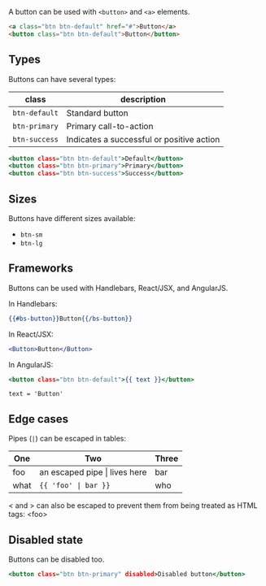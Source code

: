 
A button can be used with `<button>` and `<a>` elements.

```html
<a class="btn btn-default" href="#">Button</a>
<button class="btn btn-default">Button</button>
```


Types
-----
Buttons can have several types:

class | description
--- | ---
`btn-default` | Standard button
`btn-primary` | Primary call-to-action
`btn-success` | Indicates a successful or positive action

<example name="types"></example>
```types.html
<button class="btn btn-default">Default</button>
<button class="btn btn-primary">Primary</button>
<button class="btn btn-success">Success</button>
```


Sizes
-----
Buttons have different sizes available:
- `btn-sm`
- `btn-lg`

<example name="sizes" height="100"></example>


Frameworks
----------
Buttons can be used with Handlebars, React/JSX, and AngularJS.

In Handlebars:
<example name="handlebars-button"></example>
```handlebars-button.handlebars
{{#bs-button}}Button{{/bs-button}}
```

In React/JSX:
<example name="react-button"></example>
```react-button.jsx
<Button>Button</Button>
```

In AngularJS:
<example name="angular-button"></example>
```angular-button.html
<button class="btn btn-default">{{ text }}</button>
```
```angular-button.angularjs
text = 'Button'
```


Edge cases
----------
Pipes (`|`) can be escaped in tables:

One | Two | Three
--- | --- | ---
foo | an escaped pipe \| lives here | bar
what | `{{ 'foo' \| bar }}` | who

< and > can also be escaped to prevent them from being treated as HTML tags: \<foo\>


Disabled state
--------------
Buttons can be disabled too.

<example name="disabled"></example>
```disabled.html
<button class="btn btn-primary" disabled>Disabled button</button>
```
